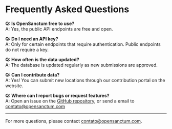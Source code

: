 # Frequently Asked Questions

**Q: Is OpenSanctum free to use?**  
A: Yes, the public API endpoints are free and open.

**Q: Do I need an API key?**  
A: Only for certain endpoints that require authentication. Public endpoints do not require a key.

**Q: How often is the data updated?**  
A: The database is updated regularly as new submissions are approved.

**Q: Can I contribute data?**  
A: Yes! You can submit new locations through our contribution portal on the website.

**Q: Where can I report bugs or request features?**  
A: Open an issue on the [GitHub repository](https://github.com/opensanctum), or send a email to contato@opensanctum.com

---

For more questions, please contact contato@opensanctum.com.
